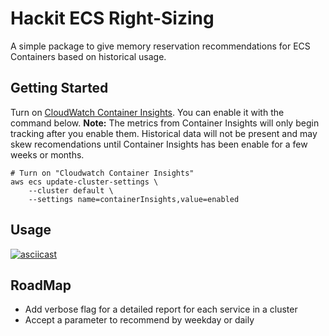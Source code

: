 # Hackit ECS Right-Sizing
A simple package to give memory reservation recommendations for ECS Containers based on historical usage.

## Getting Started

Turn on [CloudWatch Container Insights](https://console.aws.amazon.com/ecs/home?region=us-east-1#/settings).
You can enable it with the command below. 
**Note:** The metrics from Container Insights will only begin tracking after you enable them. Historical data will not be present and may skew recomendations until Container Insights has been enable for a few weeks or months.

    # Turn on "Cloudwatch Container Insights"
    aws ecs update-cluster-settings \
        --cluster default \    
        --settings name=containerInsights,value=enabled

## Usage
[![asciicast](https://asciinema.org/a/293397.svg)](https://asciinema.org/a/293397)

## RoadMap

- Add verbose flag for a detailed report for each service in a cluster
- Accept a parameter to recommend by weekday or daily
